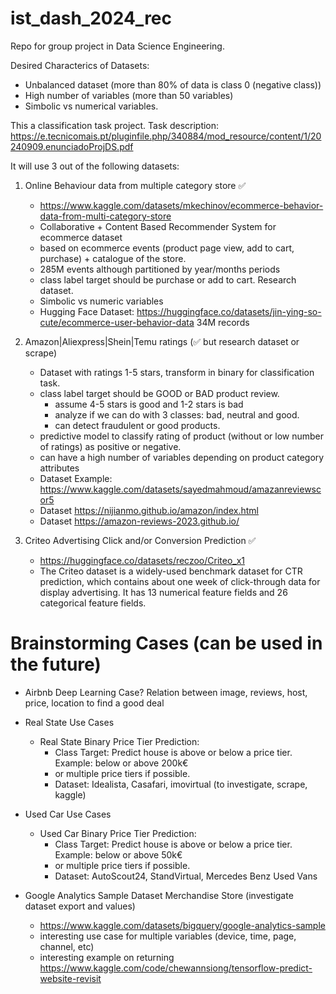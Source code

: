 # ist_dash_2024_rec

Repo for group project in Data Science Engineering.

Desired Characterics of Datasets:

- Unbalanced dataset (more than 80% of data is class 0 (negative class))
- High number of variables (more than 50 variables)
- Simbolic vs numerical variables.

This a classification task project.
Task description: https://e.tecnicomais.pt/pluginfile.php/340884/mod_resource/content/1/20240909.enunciadoProjDS.pdf

It will use 3 out of the following datasets:

1. Online Behaviour data from multiple category store ✅

   - https://www.kaggle.com/datasets/mkechinov/ecommerce-behavior-data-from-multi-category-store
   - Collaborative + Content Based Recommender System for ecommerce dataset
   - based on ecommerce events (product page view, add to cart, purchase) + catalogue of the store.
   - 285M events although partitioned by year/months periods
   - class label target should be purchase or add to cart. Research dataset.
   - Simbolic vs numeric variables
   - Hugging Face Dataset: https://huggingface.co/datasets/jin-ying-so-cute/ecommerce-user-behavior-data 34M records

2. Amazon|Aliexpress|Shein|Temu ratings (✅ but research dataset or scrape)

   - Dataset with ratings 1-5 stars, transform in binary for classification task.
   - class label target should be GOOD or BAD product review.
     - assume 4-5 stars is good and 1-2 stars is bad
     - analyze if we can do with 3 classes: bad, neutral and good.
     - can detect fraudulent or good products.
   - predictive model to classify rating of product (without or low number of ratings) as positive or negative.
   - can have a high number of variables depending on product category attributes
   - Dataset Example: https://www.kaggle.com/datasets/sayedmahmoud/amazanreviewscor5
   - Dataset https://nijianmo.github.io/amazon/index.html
   - Dataset https://amazon-reviews-2023.github.io/

3. Criteo Advertising Click and/or Conversion Prediction ✅
   - https://huggingface.co/datasets/reczoo/Criteo_x1
   - The Criteo dataset is a widely-used benchmark dataset for CTR prediction, which contains about one week of click-through data for display advertising. It has 13 numerical feature fields and 26 categorical feature fields.

# Brainstorming Cases (can be used in the future)

- Airbnb Deep Learning Case? Relation between image, reviews, host, price, location to find a good deal

- Real State Use Cases

  - Real State Binary Price Tier Prediction:
    - Class Target: Predict house is above or below a price tier. Example: below or above 200k€
    - or multiple price tiers if possible.
    - Dataset: Idealista, Casafari, imovirtual (to investigate, scrape, kaggle)

- Used Car Use Cases

  - Used Car Binary Price Tier Prediction:
    - Class Target: Predict house is above or below a price tier. Example: below or above 50k€
    - or multiple price tiers if possible.
    - Dataset: AutoScout24, StandVirtual, Mercedes Benz Used Vans

- Google Analytics Sample Dataset Merchandise Store (investigate dataset export and values)
  - https://www.kaggle.com/datasets/bigquery/google-analytics-sample
  - interesting use case for multiple variables (device, time, page, channel, etc)
  - interesting example on returning https://www.kaggle.com/code/chewannsiong/tensorflow-predict-website-revisit
